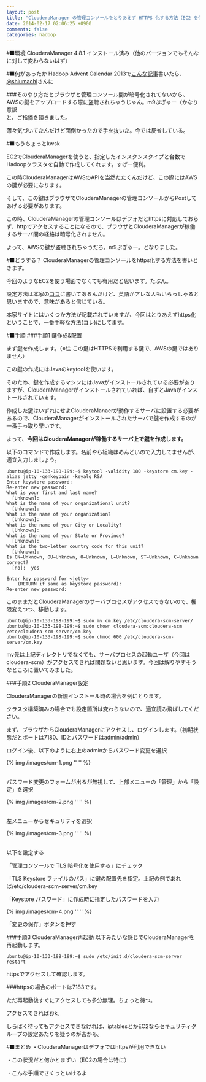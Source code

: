 ```yaml
---
layout: post
title: "ClouderaManager の管理コンソールをとりあえず HTTPS 化する方法（EC2 を使うときは特に使おうね）"
date: 2014-02-17 02:06:25 +0900
comments: false
categories: hadoop
---
```

<!-- more -->

#■環境
ClouderaManager 4.8.1 インストール済み（他のバージョンでもそんなに対して変わらないはず）
<br/>

#■何があったか
Hadoop Advent Calendar 2013で<a href="http://qiita.com/yamakatu/items/495246f98044398ad3d3">こんな記事</a>書いたら、<a href="http://twitter.com/shiumachi">@shiumachi</a>さんに

###そのやり方だとブラウザと管理コンソール間が暗号化されてないから、AWSの鍵をアップロードする際に盗聴されちゃうじゃん。m9ぷぎゃー（かなり意訳
<br/>
と、ご指摘を頂きました。

薄々気づいてたんだけど面倒かったので手を抜いた。今では反省している。
<br/>

#■もうちょっとkwsk

EC2でClouderaManagerを使うと、指定したインスタンスタイプと台数でHadoopクラスタを自動で作成してくれます。すげー便利。

この時ClouderaManagerはAWSのAPIを当然たたくんだけど、この際にはAWSの鍵が必要になります。

そして、この鍵はブラウザでClouderaManagerの管理コンソールからPostしてあげる必要があります。

この時、ClouderaManagerの管理コンソールはデフォだとhttpsに対応しておらず、httpでアクセスすることになるので、ブラウザとClouderaManagerが稼働するサーバ間の経路は暗号化されません。

よって、AWSの鍵が盗聴されちゃうだろ。m9ぷぎゃー。となりました。
<br/>

#■どうする？
ClouderaManagerの管理コンソールをhttps化する方法を書いときます。

今回のようなEC2を使う場面でなくても有用だと思います。たぶん。

設定方法は本家の<a href="http://www.cloudera.com/content/cloudera-content/cloudera-docs/CM4Ent/latest/Cloudera-Manager-Administration-Guide/cmag_config_tls_security.html">ココ</a>に書いてあるんだけど、英語がアレな人もいらっしゃると思いますので、意味があると信じている。

本家サイトにはいくつか方法が記載されていますが、今回はとりあえずhttps化ということで、一番手軽な方法(<a href="http://www.cloudera.com/content/cloudera-content/cloudera-docs/CM4Ent/latest/Cloudera-Manager-Administration-Guide/cmag_config_tls_encr.html?scroll=topic_2__title_4_unique_8">コレ</a>)にしてます。
<br/>

#■手順
###手順1 鍵作成&配置

まず鍵を作成します。（※注 この鍵はHTTPSで利用する鍵で、AWSの鍵ではありません）

この鍵の作成にはJavaのkeytoolを使います。
<br/>

そのため、鍵を作成するマシンにはJavaがインストールされている必要がありますが、ClouderaManagerがインストールされていれば、自ずとJavaがインストールされています。

作成した鍵はいずれにせよClouderaManaerが動作するサーバに設置する必要があるので、ClouderaManagerがインストールされたサーバで鍵を作成するのが一番手っ取り早いです。

よって、<b>今回はClouderaManagerが稼働するサーバ上で鍵を作成します。</b>
<br/>

以下のコマンドで作成します。名前やら組織はめんどいので入力してませんが、適宜入力しましょう。

```
ubuntu@ip-10-133-198-199:~$ keytool -validity 180 -keystore cm.key -alias jetty -genkeypair -keyalg RSA
Enter keystore password:
Re-enter new password:
What is your first and last name?
  [Unknown]:
What is the name of your organizational unit?
  [Unknown]:
What is the name of your organization?
  [Unknown]:
What is the name of your City or Locality?
  [Unknown]:
What is the name of your State or Province?
  [Unknown]:
What is the two-letter country code for this unit?
  [Unknown]:
Is CN=Unknown, OU=Unknown, O=Unknown, L=Unknown, ST=Unknown, C=Unknown correct?
  [no]:  yes

Enter key password for <jetty>
	(RETURN if same as keystore password):
Re-enter new password:
```

このままだとClouderaManagerのサーバプロセスがアクセスできないので、権限変えつつ、移動します。

```
ubuntu@ip-10-133-198-199:~$ sudo mv cm.key /etc/cloudera-scm-server/
ubuntu@ip-10-133-198-199:~$ sudo chown cloudera-scm:cloudera-scm /etc/cloudera-scm-server/cm.key
ubuntu@ip-10-133-198-199:~$ sudo chmod 600 /etc/cloudera-scm-server/cm.key
```

mv先は上記ディレクトリでなくても、サーバプロセスの起動ユーザ（今回はcloudera-scm）がアクセスできれば問題ないと思います。今回は解りやすそうなところに置いてみました。
<br/>

###手順2 ClouderaManager設定

ClouderaManagerの新規インストール時の場合を例にとります。

クラスタ構築済みの場合でも設定箇所は変わらないので、適宜読み飛ばしてください。
<br/>

まず、ブラウザからClouderaManagerにアクセスし、ログインします。（初期状態だとポートは7180、IDとパスワードはadmin/admin）
<br/>

ログイン後、以下のように右上のadminからパスワード変更を選択

{% img /images/cm-1.png '' '' %}
<br/>
<br/>

パスワード変更のフォームが出るが無視して、上部メニューの「管理」から「設定」を選択

{% img /images/cm-2.png '' '' %}
<br/>
<br/>

左メニューからセキュリティを選択

{% img /images/cm-3.png '' '' %}
<br/>
<br/>

以下を設定する

「管理コンソールで TLS 暗号化を使用する」にチェック

「TLS Keystore ファイルのパス」に鍵の配置先を指定。上記の例であれば/etc/cloudera-scm-server/cm.key

「Keystore パスワード」に作成時に指定したパスワードを入力

{% img /images/cm-4.png '' '' %}
<br/>

「変更の保存」ボタンを押す
<br/>

###手順3 ClouderaManager再起動
以下みたいな感じでClouderaManagerを再起動します。

```
ubuntu@ip-10-133-198-199:~$ sudo /etc/init.d/cloudera-scm-server restart
```

httpsでアクセスして確認します。

###httpsの場合のポートは7183です。
<br/>

ただ再起動後すぐにアクセスしても多分無理。ちょっと待つ。

アクセスできればおk。

しらばく待ってもアクセスできなければ、iptablesとかEC2ならセキュリティグループの設定あたりを疑うのが吉かも。

#■まとめ
・ClouderaManagerはデフォではhttpsが利用できない

・この状況だと何かとまずい（EC2の場合は特に）

・こんな手順でさくっといけるよ

